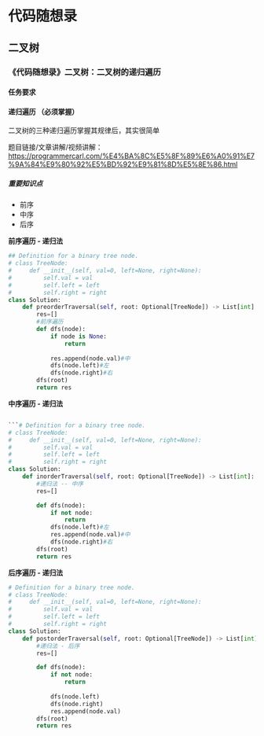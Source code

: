 # 代码随想录
## 二叉树
### 《代码随想录》二叉树：二叉树的递归遍历
#### 任务要求
#### 递归遍历 （必须掌握）


二叉树的三种递归遍历掌握其规律后，其实很简单 

题目链接/文章讲解/视频讲解：https://programmercarl.com/%E4%BA%8C%E5%8F%89%E6%A0%91%E7%9A%84%E9%80%92%E5%BD%92%E9%81%8D%E5%8E%86.html

##### 重要知识点
- 前序
- 中序
- 后序

**前序遍历 - 递归法**
```Python 
## Definition for a binary tree node.
# class TreeNode:
#     def __init__(self, val=0, left=None, right=None):
#         self.val = val
#         self.left = left
#         self.right = right
class Solution:
    def preorderTraversal(self, root: Optional[TreeNode]) -> List[int]:
        res=[]
        #前序遍历
        def dfs(node):
            if node is None:
                return
            
            res.append(node.val)#中
            dfs(node.left)#左
            dfs(node.right)#右
        dfs(root)
        return res
```

**中序遍历 - 递归法**
```Python 

```# Definition for a binary tree node.
# class TreeNode:
#     def __init__(self, val=0, left=None, right=None):
#         self.val = val
#         self.left = left
#         self.right = right
class Solution:
    def inorderTraversal(self, root: Optional[TreeNode]) -> List[int]:
        #递归法 -- 中序
        res=[]

        def dfs(node):
            if not node:
                return
            dfs(node.left)#左
            res.append(node.val)#中
            dfs(node.right)#右
        dfs(root)
        return res
```

**后序遍历 - 递归法**
```Python 
# Definition for a binary tree node.
# class TreeNode:
#     def __init__(self, val=0, left=None, right=None):
#         self.val = val
#         self.left = left
#         self.right = right
class Solution:
    def postorderTraversal(self, root: Optional[TreeNode]) -> List[int]:
        #递归法 - 后序
        res=[]

        def dfs(node):
            if not node:
                return
            
            dfs(node.left)
            dfs(node.right)
            res.append(node.val)
        dfs(root)
        return res
```